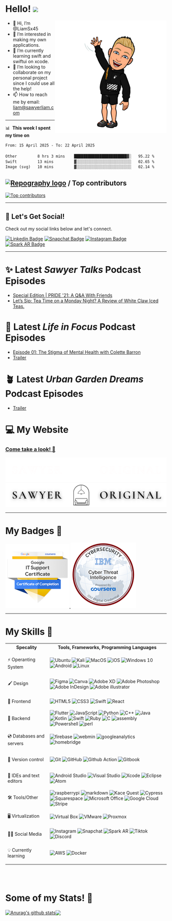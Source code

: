 # Hello!   <a href="https://www.sawyerliam.com/"><img src="https://media.giphy.com/media/hvRJCLFzcasrR4ia7z/giphy.gif" width="30px"></a>

<img align="right" width="350px" src="https://github.com/LiamSx45/LiamSx45/blob/main/bitmoji%20wave.png?raw=true">


- 👋 Hi, I’m @LiamSx45
- 👀 I’m interested in making my own applications.
- 🌱 I’m currently learning swift and swiftui on xcode.
- 💞️ I’m looking to collaborate on my personal project since I could use all the help!
- 📫 How to reach me by email: liam@sawyerliam.com

___

📊 &nbsp;**This week I spent my time on**

<!--START_SECTION:waka-->

```txt
From: 15 April 2025 - To: 22 April 2025

Other         8 hrs 3 mins    ███████████████████████▓░   95.22 %
Swift         13 mins         ▓░░░░░░░░░░░░░░░░░░░░░░░░   02.65 %
Image (svg)   10 mins         ▓░░░░░░░░░░░░░░░░░░░░░░░░   02.14 %
```

<!--END_SECTION:waka-->



## [![Repography logo](https://images.repography.com/logo.svg)](https://repography.com) / Top contributors
[![Top contributors](https://images.repography.com/26932345/LiamSx45/LiamSx45/top-contributors/5557e06dd23fd806e83608a33ae14c40_table.svg)](https://github.com/LiamSx45/LiamSx45/graphs/contributors)



---

## 🔗 Let's Get Social!
Check out my social links below and let's connect.

[![Linkedin Badge](https://img.shields.io/badge/-Linkedin-blue?style=flat-square&logo=Linkedin&logoColor=white&link=https://www.linkedin.com/in/sawyerliam/)](https://www.linkedin.com/in/sawyerliam/)
[![Snapchat Badge](https://img.shields.io/badge/-Snapchat-yellow?style=flat-square&logo=snapchat&logoColor=white&link=https://www.snapchat.com/add/sawyer.liam?sender_web_id=6af4f2fc-be55-4936-8d30-9bcc7ca9a932&device_type=desktop&is_copy_url=true)](https://www.snapchat.com/add/sawyer.liam?sender_web_id=6af4f2fc-be55-4936-8d30-9bcc7ca9a932&device_type=desktop&is_copy_url=true)
[![Instagram Badge](https://img.shields.io/badge/-Instagram-c27ba0?style=flat-square&logo=Instagram&logoColor=white&link=http://instagram.com/sawyer.liam/)](http://instagram.com/sawyer.liam/)
[![Spark AR Badge](https://img.shields.io/badge/-Spark_AR-60d1cc?style=flat-square&logo=sparkar&logoColor=white&link=https://www.facebook.com/sparkarhub/portfolios/ig/sawyer.original/)](https://www.facebook.com/sparkarhub/portfolios/ig/sawyer.original/)

___

# ✨ Latest *Sawyer Talks* Podcast Episodes
<!-- SAWYER_TALKS:START -->
- [Special Edition | PRIDE &#39;21: A Q&amp;A With Friends](https://sawyer-talks.captivate.fm/episode/special-edition-pride-21-a-qa-with-friends)
- [Let’s Sip: Tea Time on a Monday Night? A Review of White Claw Iced Teas.](https://sawyer-talks.captivate.fm/episode/lets-sip-tea-time-on-a-monday-night-a-review-of-white-claw-iced-teas-)
<!-- SAWYER_TALKS:END -->

# 📝 Latest *Life in Focus* Podcast Episodes
<!-- LIFEINFOCUS:START -->
- [Episode 01: The Stigma of Mental Health with Colette Barron](https://sawyeroriginal.com/lifeinfocus?post=ep01)
- [Trailer](https://lifeinfocuspod.com/episodes/trailer-full)
<!-- LIFEINFOCUS:END -->

# 🪴 Latest *Urban Garden Dreams* Podcast Episodes
<!-- URBANGARDEN:START -->
- [Trailer](https://urbangardendreams.com/episodes/trailer-full)
<!-- URBANGARDEN:END -->

# 💻 My Website

### [Come take a look! 👀 ](https://sawyeroriginal.com/)


![Sawyer Original Logo Dark Mode](https://github.com/LiamSx45/LiamSx45/blob/main/Sawyer%20Studios%20Logo%20dark.png?raw=true#gh-dark-mode-only)
![Sawyer Original Logo Light Mode](https://github.com/LiamSx45/LiamSx45/blob/main/Sawyer%20Studios%20Logo%20Light.png?raw=true#gh-light-mode-only)

____

# My Badges 🏅

<a href="https://www.credly.com/badges/019b830d-0446-4d35-8ebd-8932eab213e4/public_url" > <img src="https://raw.githubusercontent.com/LiamSx45/LiamSx45/main/Badges/google-it-support-certificate.png"> </a> <a href="https://www.credly.com/badges/2142a988-5e7d-4973-bcf9-64439ddf6df2/public_url"><img src="https://raw.githubusercontent.com/LiamSx45/LiamSx45/main/Badges/cyber-threat-intelligence.png"> </a>


____

# My Skills 🌱

<table>
  <th>Specality</th>
  <th>Tools, Frameworks, Programming Languages</th>
  <tr>
    <td>
      <p>⚡️ Operanting System</p>
    </td>
    <td>
      <img alt="Ubuntu" src="https://img.shields.io/badge/Ubuntu-E95420?style=for-the-badge&logo=ubuntu&logoColor=white" />
      <img alt="Kali" src="https://img.shields.io/badge/Kali Linux-1383e7?style=for-the-badge&logo=kalilinux&logoColor=white" />
      <img alt="MacOS" src="https://img.shields.io/badge/mac%20os-000000?style=for-the-badge&logo=apple&logoColor=white" />
      <img alt="iOS" src="https://img.shields.io/badge/iOS-000000?style=for-the-badge&logo=ios&logoColor=white" />
      <img alt="Windows 10" src="https://img.shields.io/badge/Windows-0078D6?style=for-the-badge&logo=windows&logoColor=white" />
      <img alt="Android" src="https://img.shields.io/badge/Android-3DDC84?style=for-the-badge&logo=android&logoColor=white" />
      <img alt="Linux" src="https://img.shields.io/badge/Linux-FCC624?style=for-the-badge&logo=linux&logoColor=black">
    </td>
  </tr>
  <tr>
    <td>
      <p>🖌 Design</p>
    </td>
    <td>
      <img alt="Figma" src="https://img.shields.io/badge/figma-%23F24E1E.svg?style=for-the-badge&logo=figma&logoColor=white"/>
      <img alt="Canva" src="https://img.shields.io/badge/Canva-%2300C4CC.svg?style=for-the-badge&logo=Canva&logoColor=white"/>
      <img alt="Adobe XD" src="https://img.shields.io/badge/adobe xd-881978.svg?style=for-the-badge&logo=adobexd&logoColor=white"/>
      <img alt="Adobe Photoshop" src="https://img.shields.io/badge/photoshop-0b5394.svg?style=for-the-badge&logo=adobephotoshop&logoColor=white"/>
      <img alt="Adobe InDesign" src="https://img.shields.io/badge/InDesign-9c1256.svg?style=for-the-badge&logo=adobeindesign&logoColor=white"/>
      <img alt="Adobe illustrator" src="https://img.shields.io/badge/Illustrator-b45f06.svg?style=for-the-badge&logo=adobeillustrator&logoColor=white"/>
    </td>
  </tr>
  <tr>
    <td>
      <p>🔏 Frontend</p>
    </td>
    <td>
      <img alt="HTML5" src="https://img.shields.io/badge/html5-%23E34F26.svg?style=for-the-badge&logo=html5&logoColor=white"/>
      <img alt="CSS3" src="https://img.shields.io/badge/css3-%231572B6.svg?style=for-the-badge&logo=css3&logoColor=white"/>
      <img alt="Swift" src="https://img.shields.io/badge/swift-%23FA7343.svg?style=for-the-badge&logo=swift&logoColor=white"/>
      <img alt="React" src="https://img.shields.io/badge/react-%2320232a.svg?style=for-the-badge&logo=react&logoColor=%2361DAFB"/>
    </td>
  </tr>
  <tr>
    <td>
      <p>🔐 Backend</p>
    </td>
    <td>
      <img alt="Flutter" src="https://img.shields.io/badge/Flutter-%2300C4CC.svg?style=for-the-badge&logo=flutter&logoColor=white"/>
      <img alt="JavaScript" src="https://img.shields.io/badge/javascript-%23323330.svg?style=for-the-badge&logo=javascript&logoColor=%23F7DF1E"/>
      <img alt="Python" src="https://img.shields.io/badge/python-%2314354C.svg?style=for-the-badge&logo=python&logoColor=white"/>
      <img alt="C++" src="https://img.shields.io/badge/c++-%2300599C.svg?style=for-the-badge&logo=c%2B%2B&logoColor=white"/>
      <img alt="Java" src="https://img.shields.io/badge/java-%23ED8B00.svg?style=for-the-badge&logo=java&logoColor=white"/>
      <img alt="Kotlin" src="https://img.shields.io/badge/Kotlin-bf53e1.svg?style=for-the-badge&logo=Kotlin&logoColor=white"/>
      <img alt="Swift" src="https://img.shields.io/badge/swift-%23FA7343.svg?style=for-the-badge&logo=swift&logoColor=white"/>
      <img alt="Ruby" src="https://img.shields.io/badge/ruby-%23CC342D.svg?style=for-the-badge&logo=ruby&logoColor=white"/>
      <img alt="C" src="https://img.shields.io/badge/C-3d85c6.svg?style=for-the-badge&logo=csharp&logoColor=white"/>
      <img alt="assembly" src="https://img.shields.io/badge/assembly-7f6000.svg?style=for-the-badge&logo=assemblyscript&logoColor=white"/>
      <img alt="Powershell" src="https://img.shields.io/badge/powershell-0c4b83.svg?style=for-the-badge&logo=powershell&logoColor=white"/>
      <img alt="perl" src="https://img.shields.io/badge/perl-1d4f73.svg?style=for-the-badge&logo=perl&logoColor=white"/>
    </td>
  </tr>
  <tr>
    <td>
      <p>💿 Databases and servers</p>
    </td>
    <td>
      <img alt="firebase" src="https://img.shields.io/badge/firebase-ffca28?style=for-the-badge&logo=firebase&logoColor=black"/>
      <img alt="webmin" src="https://img.shields.io/badge/webmin-0b5394?style=for-the-badge&logo=webmin&logoColor=white"/>
      <img alt="googleanalytics" src="https://img.shields.io/badge/google analytics-ec7b11?style=for-the-badge&logo=googleanalytics&logoColor=white"/>
      <img alt="homebridge" src="https://img.shields.io/badge/homebridge-881978?style=for-the-badge&logo=homebridge&logoColor=white"/>
    </td>
  </tr>
  <tr>
    <td>
      <p>💾 Version control</p>
    </td>
    <td>
      <img alt="Git" src="https://img.shields.io/badge/git-%23F05033.svg?style=for-the-badge&logo=git&logoColor=white"/>
      <img alt="GitHub" src="https://img.shields.io/badge/github-%23121011.svg?style=for-the-badge&logo=github&logoColor=white"/>
      <img alt="Github Action" src="https://img.shields.io/badge/GitHub_Actions-2088FF?style=for-the-badge&logo=github-actions&logoColor=white"/>
      <img alt="Gitbook" src="https://img.shields.io/badge/GitBook-7B36ED?style=for-the-badge&logo=gitbook&logoColor=white"/>
    </td>
  </tr>
  <tr>
    <td>
      <p>📝 IDEs and text editors</p>
    </td>
    <td>
       <img alt="Android Studio" src="https://img.shields.io/badge/Android Studio-5da762?style=for-the-badge&logo=androidstudio&logoColor=white"/>
      <img alt="Visual Studio" src="https://img.shields.io/badge/VisualStudio-5C2D91.svg?style=for-the-badge&logo=visual-studio&logoColor=white"/>
      <img alt="Xcode" src="https://img.shields.io/badge/Xcode-007ACC?style=for-the-badge&logo=Xcode&logoColor=white"/>
      <img alt="Eclipse" src="https://img.shields.io/badge/Eclipse-e69138?style=for-the-badge&logo=Eclipse&logoColor=white"/>
      <img alt="Atom" src="https://img.shields.io/badge/Atom-69c670?style=for-the-badge&logo=Atom&logoColor=white"/>
    </td>
  </tr>
  <tr>
    <td>
      <p>🛠 Tools/Other</p>
    </td>
    <td>
      <img alt="raspberrypi" src="https://img.shields.io/badge/Raspberry Pi-a61260?style=for-the-badge&logo=raspberrypi&logoColor=white"/>
      <img alt="markdown" src="https://img.shields.io/badge/Markdown-000000?style=for-the-badge&logo=markdown&logoColor=white"/>
      <img alt="Kace Quest" src="https://img.shields.io/badge/Kace Quest-f48a1b?style=for-the-badge&logo=quest&logoColor=white"/>
      <img alt="Cypress" src="https://img.shields.io/badge/Cypress-d9ead3?style=for-the-badge&logo=cypress&logoColor=black"/>
      <img alt="Squarespace" src="https://img.shields.io/badge/squarespace-444444?style=for-the-badge&logo=squarespace&logoColor=white"/>
      <img alt="Microsoft Office" src="https://img.shields.io/badge/Microsoft Office-de420a?style=for-the-badge&logo=MicrosoftOffice&logoColor=white"/>
      <img alt="Google Cloud" src="https://img.shields.io/badge/Google Cloud-3d85c6?style=for-the-badge&logo=googlecloud&logoColor=white"/>
      <img alt="Stripe" src="https://img.shields.io/badge/Stripe-674ea7?style=for-the-badge&logo=stripe&logoColor=white"/>
    </td>
  </tr>
  <tr>
    <td>
      <p>🖥 Virtualization</p>
    </td>
    <td>
      <img alt="Virtual Box" src="https://img.shields.io/badge/virtualbox-0b5394.svg?style=for-the-badge&logo=virtualbox&logoColor=white"/>
      <img alt="VMware" src="https://img.shields.io/badge/vmware-bcbcbc.svg?style=for-the-badge&logo=vmware&logoColor=black"/>
      <img alt="Proxmox" src="https://img.shields.io/badge/proxmox-ec7b11?style=for-the-badge&logo=proxmox&logoColor=white"/>
    </td>
  </tr>
  <tr>
    <td>
      <p>🤳🏼 Social Media</p>
    </td>
    <td>
      <img alt="Instagram" src="https://img.shields.io/badge/Instagram-c27ba0.svg?style=for-the-badge&logo=instagram&logoColor=white"/>
      <img alt="Snapchat" src="https://img.shields.io/badge/snapchat-ffd966.svg?style=for-the-badge&logo=snapchat&logoColor=black"/>
      <img alt="Spark AR" src="https://img.shields.io/badge/Spark AR-60d1cc.svg?style=for-the-badge&logo=sparkar&logoColor=white"/>
      <img alt="Tiktok" src="https://img.shields.io/badge/TikTok-000000.svg?style=for-the-badge&logo=tiktok&logoColor=white"/>
      <img alt="Discord" src="https://img.shields.io/badge/discord-8e7cc3.svg?style=for-the-badge&logo=discord&logoColor=white"/>
    </td>
  </tr>
  <tr>
    <td>
      <p>💡 Currently learning</p>
    </td>
    <td>
      <img alt="AWS" src="https://img.shields.io/badge/AWS-%23FF9900.svg?style=for-the-badge&logo=amazon-aws&logoColor=white"/>
      <img alt="Docker" src="https://img.shields.io/badge/docker-%230db7ed.svg?style=for-the-badge&logo=docker&logoColor=white"/>
    </td>
  </tr>
 </table>

<br></br>

# Some of my Stats! 👀

<a href="https://github.com/anuraghazra/github-readme-stats"><img align="center" src="https://github-readme-stats.vercel.app/api?username=LiamSx45&show_icons=true&include_all_commits=true&theme=buefy&hide_border=true" alt="Anurag's github stats" href="https://github.com/anuraghazra/github-readme-stats"><img align="center" src="https://github-readme-stats.vercel.app/api/top-langs/?username=LiamSx45&layout=compact&theme=buefy&hide_border=true&langs_count=10&hide=pawn,openedge abl,verilog"/></a>
